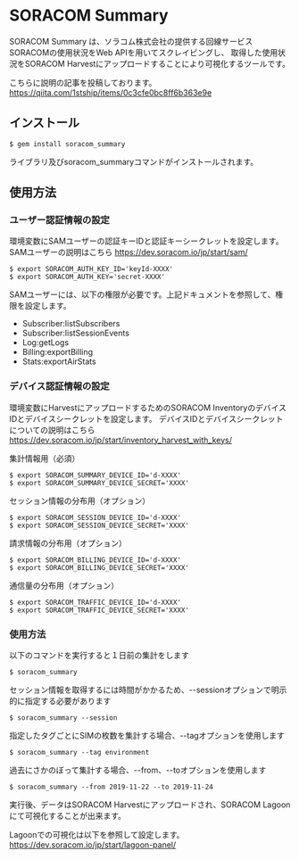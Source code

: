 # SORACOM Summary
SORACOM Summary は、ソラコム株式会社の提供する回線サービスSORACOMの使用状況をWeb APIを用いてスクレイピングし、
取得した使用状況をSORACOM Harvestにアップロードすることにより可視化するツールです。

こちらに説明の記事を投稿しております。
https://qiita.com/1stship/items/0c3cfe0bc8ff6b363e9e

## インストール

```
$ gem install soracom_summary
```

ライブラリ及びsoracom_summaryコマンドがインストールされます。

## 使用方法

### ユーザー認証情報の設定
環境変数にSAMユーザーの認証キーIDと認証キーシークレットを設定します。
SAMユーザーの説明はこちら
https://dev.soracom.io/jp/start/sam/

```
$ export SORACOM_AUTH_KEY_ID='keyId-XXXX'
$ export SORACOM_AUTH_KEY='secret-XXXX'
```

SAMユーザーには、以下の権限が必要です。上記ドキュメントを参照して、権限を設定します。
- Subscriber:listSubscribers
- Subscriber:listSessionEvents
- Log:getLogs
- Billing:exportBilling
- Stats:exportAirStats

### デバイス認証情報の設定

環境変数にHarvestにアップロードするためのSORACOM InventoryのデバイスIDとデバイスシークレットを設定します。
デバイスIDとデバイスシークレットについての説明はこちら
https://dev.soracom.io/jp/start/inventory_harvest_with_keys/

集計情報用（必須）
```
$ export SORACOM_SUMMARY_DEVICE_ID='d-XXXX'
$ export SORACOM_SUMMARY_DEVICE_SECRET='XXXX'
```

セッション情報の分布用（オプション）
```
$ export SORACOM_SESSION_DEVICE_ID='d-XXXX'
$ export SORACOM_SESSION_DEVICE_SECRET='XXXX'
```

請求情報の分布用（オプション）
```
$ export SORACOM_BILLING_DEVICE_ID='d-XXXX'
$ export SORACOM_BILLING_DEVICE_SECRET='XXXX'
```

通信量の分布用（オプション）
```
$ export SORACOM_TRAFFIC_DEVICE_ID='d-XXXX'
$ export SORACOM_TRAFFIC_DEVICE_SECRET='XXXX'
```

### 使用方法
以下のコマンドを実行すると１日前の集計をします
```
$ soracom_summary
```

セッション情報を取得するには時間がかかるため、--sessionオプションで明示的に指定する必要があります
```
$ soracom_summary --session
```

指定したタグごとにSIMの枚数を集計する場合、--tagオプションを使用します
```
$ soracom_summary --tag environment
```

過去にさかのぼって集計する場合、--from、--toオプションを使用します
```
$ soracom_summary --from 2019-11-22 --to 2019-11-24
```

実行後、データはSORACOM Harvestにアップロードされ、SORACOM Lagoonにて可視化することが出来ます。

Lagoonでの可視化は以下を参照して設定します。
https://dev.soracom.io/jp/start/lagoon-panel/
